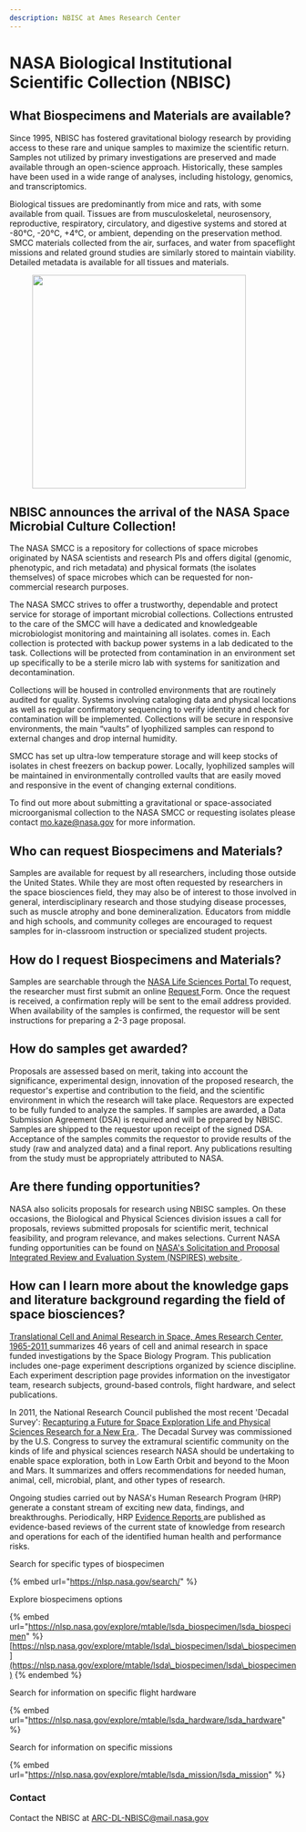 ```yaml
---
description: NBISC at Ames Research Center
---
```


# NASA Biological Institutional Scientific Collection (NBISC)

## What Biospecimens and Materials are available?

Since 1995, NBISC has fostered gravitational biology research by providing access to these rare and unique samples to maximize the scientific return. Samples not utilized by primary investigations are preserved and made available through an open-science approach. Historically, these samples have been used in a wide range of analyses, including histology, genomics, and transcriptomics.

Biological tissues are predominantly from mice and rats, with some available from quail. Tissues are from musculoskeletal, neurosensory, reproductive, respiratory, circulatory, and digestive systems and stored at -80°C, -20°C, +4°C, or ambient, depending on the preservation method. SMCC materials collected from the air, surfaces, and water from spaceflight missions and related ground studies are similarly stored to maintain viability. Detailed metadata is available for all tissues and materials.

<figure><img src="https://osdr.nasa.gov/bio/images/about-nbisc-side-figure.jpg" alt="" width="375"><figcaption></figcaption></figure>

## NBISC announces the arrival of the NASA Space Microbial Culture Collection!

The NASA SMCC is a repository for collections of space microbes originated by NASA scientists and research PIs and offers digital (genomic, phenotypic, and rich metadata) and physical formats (the isolates themselves) of space microbes which can be requested for non-commercial research purposes.

The NASA SMCC strives to offer a trustworthy, dependable and protect service for storage of important microbial collections. Collections entrusted to the care of the SMCC will have a dedicated and knowledgeable microbiologist monitoring and maintaining all isolates. comes in. Each collection is protected with backup power systems in a lab dedicated to the task. Collections will be protected from contamination in an environment set up specifically to be a sterile micro lab with systems for sanitization and decontamination.

Collections will be housed in controlled environments that are routinely audited for quality. Systems involving cataloging data and physical locations as well as regular confirmatory sequencing to verify identity and check for contamination will be implemented. Collections will be secure in responsive environments, the main “vaults” of lyophilized samples can respond to external changes and drop internal humidity.

SMCC has set up ultra-low temperature storage and will keep stocks of isolates in chest freezers on backup power. Locally, lyophilized samples will be maintained in environmentally controlled vaults that are easily moved and responsive in the event of changing external conditions.

To find out more about submitting a gravitational or space-associated microorganismal collection to the NASA SMCC or requesting isolates please contact [mo.kaze@nasa.gov](mailto:mo.kaze@nasa.gov) for more information.

## Who can request Biospecimens and Materials?

Samples are available for request by all researchers, including those outside the United States. While they are most often requested by researchers in the space biosciences field, they may also be of interest to those involved in general, interdisciplinary research and those studying disease processes, such as muscle atrophy and bone demineralization. Educators from middle and high schools, and community colleges are encouraged to request samples for in-classroom instruction or specialized student projects.

## How do I request Biospecimens and Materials?

Samples are searchable through the [NASA Life Sciences Portal ](https://nlsp.nasa.gov/explore/lsdahome)To request, the researcher must first submit an online [Request ](https://nlsp.nasa.gov/explore/lsdahome/datarequest)Form. Once the request is received, a confirmation reply will be sent to the email address provided. When availability of the samples is confirmed, the requestor will be sent instructions for preparing a 2-3 page proposal.

## How do samples get awarded?

Proposals are assessed based on merit, taking into account the significance, experimental design, innovation of the proposed research, the requestor's expertise and contribution to the field, and the scientific environment in which the research will take place. Requestors are expected to be fully funded to analyze the samples. If samples are awarded, a Data Submission Agreement (DSA) is required and will be prepared by NBISC. Samples are shipped to the requestor upon receipt of the signed DSA. Acceptance of the samples commits the requestor to provide results of the study (raw and analyzed data) and a final report. Any publications resulting from the study must be appropriately attributed to NASA.

## Are there funding opportunities?

NASA also solicits proposals for research using NBISC samples. On these occasions, the Biological and Physical Sciences division issues a call for proposals, reviews submitted proposals for scientific merit, technical feasibility, and program relevance, and makes selections. Current NASA funding opportunities can be found on [NASA's Solicitation and Proposal Integrated Review and Evaluation System (NSPIRES) website ](https://nspires.nasaprs.com/external/).

## How can I learn more about the knowledge gaps and literature background regarding the field of space biosciences?

[Translational Cell and Animal Research in Space, Ames Research Center, 1965-2011 ](https://www.nasa.gov/sites/default/files/atoms/files/nasa-sp-2015-625.pdf)summarizes 46 years of cell and animal research in space funded investigations by the Space Biology Program. This publication includes one-page experiment descriptions organized by science discipline. Each experiment description page provides information on the investigator team, research subjects, ground-based controls, flight hardware, and select publications.

In 2011, the National Research Council published the most recent 'Decadal Survey': [Recapturing a Future for Space Exploration Life and Physical Sciences Research for a New Era ](https://www.nap.edu/catalog/13048/recapturing-a-future-for-space-exploration-life-and-physical-sciences). The Decadal Survey was commissioned by the U.S. Congress to survey the extramural scientific community on the kinds of life and physical sciences research NASA should be undertaking to enable space exploration, both in Low Earth Orbit and beyond to the Moon and Mars. It summarizes and offers recommendations for needed human, animal, cell, microbial, plant, and other types of research.

Ongoing studies carried out by NASA's Human Research Program (HRP) generate a constant stream of exciting new data, findings, and breakthroughs. Periodically, HRP [Evidence Reports ](https://humanresearchroadmap.nasa.gov/Evidence/)are published as evidence-based reviews of the current state of knowledge from research and operations for each of the identified human health and performance risks.

Search for specific types of biospecimen

{% embed url="https://nlsp.nasa.gov/search/" %}

Explore biospecimens options

{% embed url="https://nlsp.nasa.gov/explore/mtable/lsda_biospecimen/lsda_biospecimen" %}
[https://nlsp.nasa.gov/explore/mtable/lsda\_biospecimen/lsda\_biospecimen](https://nlsp.nasa.gov/explore/mtable/lsda\_biospecimen/lsda\_biospecimen)
{% endembed %}

Search for information on specific flight hardware

{% embed url="https://nlsp.nasa.gov/explore/mtable/lsda_hardware/lsda_hardware" %}

Search for information on specific missions

{% embed url="https://nlsp.nasa.gov/explore/mtable/lsda_mission/lsda_mission" %}

### Contact

Contact the NBISC at [ARC-DL-NBISC@mail.nasa.gov](mailto:ARC-DL-NBISC@mail.nasa.gov)
